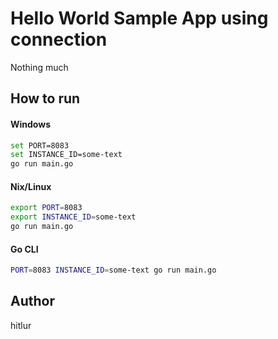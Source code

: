 # Hello World Sample App using connection 

Nothing much

## How to run

#### Windows

```bash
set PORT=8083
set INSTANCE_ID=some-text
go run main.go
```

#### Nix/Linux

```bash
export PORT=8083
export INSTANCE_ID=some-text
go run main.go
```

#### Go CLI

```bash
PORT=8083 INSTANCE_ID=some-text go run main.go
```

## Author

hitlur
